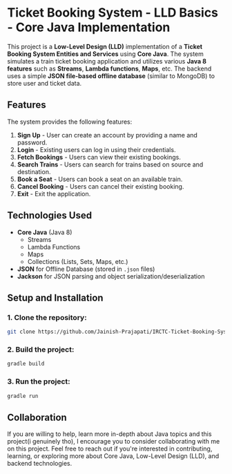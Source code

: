 # Ticket Booking System - LLD Basics - Core Java Implementation

This project is a **Low-Level Design (LLD)** implementation of a **Ticket Booking System Entities and Services** using **Core Java**. The system simulates a train ticket booking application and utilizes various **Java 8 features** such as **Streams**, **Lambda functions**, **Maps**, etc. The backend uses a simple **JSON file-based offline database** (similar to MongoDB) to store user and ticket data.

## Features

The system provides the following features:

1. **Sign Up** - User can create an account by providing a name and password.
2. **Login** - Existing users can log in using their credentials.
3. **Fetch Bookings** - Users can view their existing bookings.
4. **Search Trains** - Users can search for trains based on source and destination.
5. **Book a Seat** - Users can book a seat on an available train.
6. **Cancel Booking** - Users can cancel their existing booking.
7. **Exit** - Exit the application.

## Technologies Used

- **Core Java** (Java 8)
  - Streams
  - Lambda Functions
  - Maps
  - Collections (Lists, Sets, Maps, etc.)
- **JSON** for Offline Database (stored in `.json` files)
- **Jackson** for JSON parsing and object serialization/deserialization

## Setup and Installation

### 1. Clone the repository:

```bash
git clone https://github.com/Jainish-Prajapati/IRCTC-Ticket-Booking-System-LLD-Java8-Basics.git
```

### 2. Build the project:
```bash
gradle build
```

### 3. Run the project:
```bash
gradle run
```

## Collaboration

If you are willing to help, learn more in-depth about Java topics and this project(i genuinely tho), I encourage you to consider collaborating with me on this project. Feel free to reach out if you're interested in contributing, learning, or exploring more about Core Java, Low-Level Design (LLD), and backend technologies.